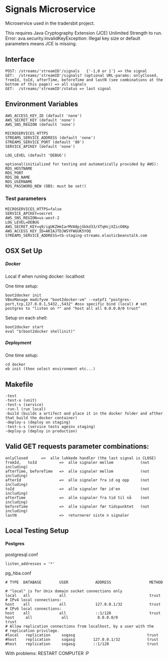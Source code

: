 # Signals Microservice
Microservice used in the tradersbit project.

This requires Java Cryptography Extension (JCE) Unlimited Strength to run.
Error: ava.security.InvalidKeyException: Illegal key size or default parameters means JCE is missing.

## Interface
	POST: /streams/'streamID'/signals 	{'-1,0 or 1'} => the signal
	GET:  /streams/'streamID'/signals? (optional URL-params: onlyClosed, fromId, toId, afterTime, beforeTime and lastN (see combinations at the bottom of this page)) => all signals
	GET:  /streams/'streamID'/status => last signal
	
## Environment Variables
	AWS_ACCESS_KEY_ID (default 'none')
	AWS_SECRET_KEY (default 'none')
	AWS_SNS_REGION (default 'none')

    MICROSERVICES_HTTPS
	STREAMS_SERVICE_ADDRESS (default 'none')
	STREAMS_SERVICE_PORT (default '80')
	SERVICE_APIKEY (default 'none')

	LOG_LEVEL (default 'DEBUG')
	
	optional(initialized for testing and automatically provided by AWS):
	RDS_HOSTNAME
	RDS_PORT
	RDS_DB_NAME
	RDS_USERNAME
	RDS_PASSWORD_NEW (OBS: must be set!)
	
### Test parameters
    MICROSERVICES_HTTPS=false
    SERVICE_APIKEY=secret
	AWS_SNS_REGION=us-west-2
	LOG_LEVEL=DEBUG
	AWS_SECRET_KEY=q9/igUKZHmIarMVA8pjGkkd33/XTqHcjXZicO8Kp
	AWS_ACCESS_KEY_ID=AKIAJTDJWSYFWGUK5YOQ
	STREAMS_SERVICE_ADDRESS=tb-staging-streams.elasticbeanstalk.com

## OSX Set Up
##### Docker
Local if when runing docker: localhost

One time setup:

	boot2docker init
	VBoxManage modifyvm "boot2docker-vm" --natpf1 "postgres-port,tcp,127.0.0.1,5432,,5432" #osx specific bind (local) # set postgres to "listen on *" and "host all all 0.0.0.0/0 trust"

Setup on each shell:

	boot2docker start
	eval "$(boot2docker shellinit)"

##### Deployment
One time setup:
	
	cd docker
	eb init (then select environment etc...)

## Makefile
	-test 
	-test-u (unit)
	-test-s (service)
	-run-l (run local)
	-build (builds a artifect and place it in the docker folder and afther that build the docker container)
	-deploy-s (deploy on staging)
	-test-s-s (service tests ageins staging)
	-deploy-p (deploy in production)
	
## Valid GET requests parameter combinations:
	onlyClosed		=>  alle lukkede handler (the last signal is CLOSE)
	fromId,   toId      	=>  alle signaler mellom 			(not including)
	afterTime, beforeTime   =>  alle signaler mellom 			(not including)
	afterId              	=>  alle signaler fra id og opp 	(not including)
	toId                	=>  alle signaler før id'en 		(not including)
	afterTime            	=>  alle signaler fra tid til nå 	(not including)
	beforeTime              =>  alle signaler før tidspunktet 	(not including)
	lastN		        	=>  returnerer siste n signaler


## Local Testing Setup

#### Postgres

postgresql.conf

    listen_addresses = '*'

pg_hba.conf

    # TYPE  DATABASE        USER            ADDRESS                 METHOD

    # "local" is for Unix domain socket connections only
    local   all             all                                     trust
    # IPv4 local connections:
    host    all             all             127.0.0.1/32            trust
    # IPv6 local connections:
    host    all             all             ::1/128                 trust
    host     all             all             0.0.0.0/0                 trust
    # Allow replication connections from localhost, by a user with the
    # replication privilege.
    #local   replication     sogasg                                trust
    #host    replication     sogasg        127.0.0.1/32            trust
    #host    replication     sogasg        ::1/128                 trust

With problems: RESTART COMPUTER :P
